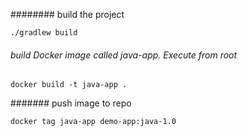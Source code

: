 ######## build the project

    ./gradlew build

###### build Docker image called java-app. Execute from root

    docker build -t java-app .

####### push image to repo 

    docker tag java-app demo-app:java-1.0
    
